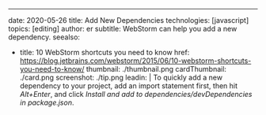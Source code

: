 ---
date: 2020-05-26 title: Add New Dependencies technologies: [javascript] topics: [editing] author: er subtitle: WebStorm can help you add a new dependency. seealso:
- title: 10 WebStorm shortcuts you need to know href: https://blog.jetbrains.com/webstorm/2015/06/10-webstorm-shortcuts-you-need-to-know/ thumbnail: ./thumbnail.png cardThumbnail: ./card.png screenshot: ./tip.png leadin: | To quickly add a new dependency to your project, add an import statement first, then hit *Alt+Enter*, and click *Install and add to dependencies/devDependencies in package.json*.

